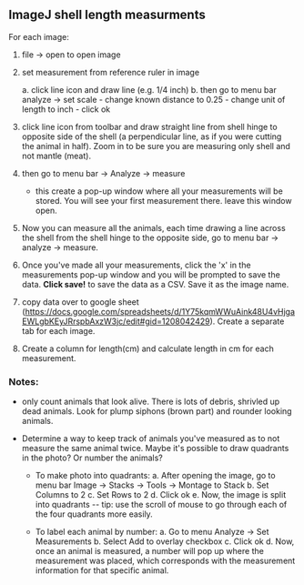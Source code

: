 ## ImageJ shell length measurments


For each image:

1. file -> open to open image

2. set measurement from reference ruler in image

	a. click line icon and draw line (e.g. 1/4 inch)
	b. then go to menu bar analyze -> set scale
		- change known distance to 0.25 
		- change unit of length to inch
		- click ok 

3. click line icon from toolbar and draw straight line from shell hinge to opposite side of the shell (a perpendicular line, as if you were cutting the animal in half). Zoom in to be sure you are measuring only shell and not mantle (meat). 

4. then go to menu bar -> Analyze -> measure
	- this create a pop-up window where all your measurements will be stored. You will see your first measurement there. leave this window open.

5. Now you can measure all the animals, each time drawing a line across the shell from the shell hinge to the opposite side, go to menu bar -> analyze -> measure.

6. Once you've made all your measurements, click the 'x' in the measurements pop-up window and you will be prompted to save the data. **Click save!** to save the data as a CSV. Save it as the image name.

7. copy data over to google sheet (https://docs.google.com/spreadsheets/d/1Y75kqmWWuAink48U4vHjgaEWLgbKEyJRrspbAxzW3jc/edit#gid=1208042429). Create a separate tab for each image. 

8. Create a column for length(cm) and calculate length in cm for each measurement.


### Notes:
- only count animals that look alive. There is lots of debris, shrivled up dead animals. Look for plump siphons (brown part) and rounder looking animals. 

- Determine a way to keep track of animals you've measured as to not measure the same animal twice. Maybe it's possible to draw quadrants in the photo? Or number the animals?

	- To make photo into quadrants: 
		a. After opening the image, go to menu bar Image -> Stacks -> Tools -> Montage to Stack
		b. Set Columns to 2
		c. Set Rows to 2
		d. Click ok
		e. Now, the image is split into quadrants -- tip: use the scroll of mouse to go through each of the four quadrants more easily.
	
	- To label each animal by number: 
		a. Go to menu Analyze -> Set Measurements
		b. Select Add to overlay checkbox
		c. Click ok
		d. Now, once an animal is measured, a number will pop up where the measurement was placed, which corresponds with the measurement information for that specific animal. 
 